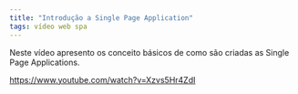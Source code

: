 ```yaml
---
title: "Introdução a Single Page Application"
tags: vídeo web spa
---
```


Neste vídeo apresento os conceito básicos de como são criadas as Single Page Applications.

https://www.youtube.com/watch?v=Xzvs5Hr4ZdI
